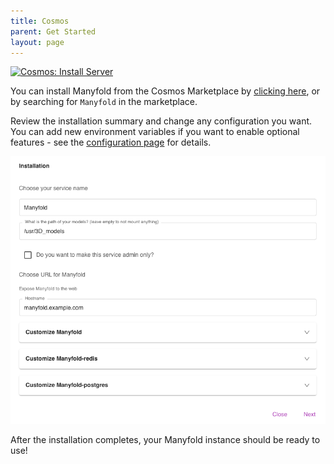 ```yaml
---
title: Cosmos
parent: Get Started
layout: page
---
```


[![Cosmos: Install Server](https://img.shields.io/badge/Cosmos-Install%20Server-violet)](https://cosmos-cloud.io/proxy#cosmos-ui/market-listing/cosmos-cloud/Manyfold)

You can install Manyfold from the Cosmos Marketplace by [clicking here](https://cosmos-cloud.io/proxy#cosmos-ui/market-listing/cosmos-cloud/Manyfold), or by searching for `Manyfold` in the marketplace.

Review the installation summary and change any configuration you want. You can add new environment variables if you want to enable optional features - see the [configuration page](/sysadmin/configuration.html) for details.

![Cosmos installation dialog](/images/get-started/cosmos.png)

After the installation completes, your Manyfold instance should be ready to use!
